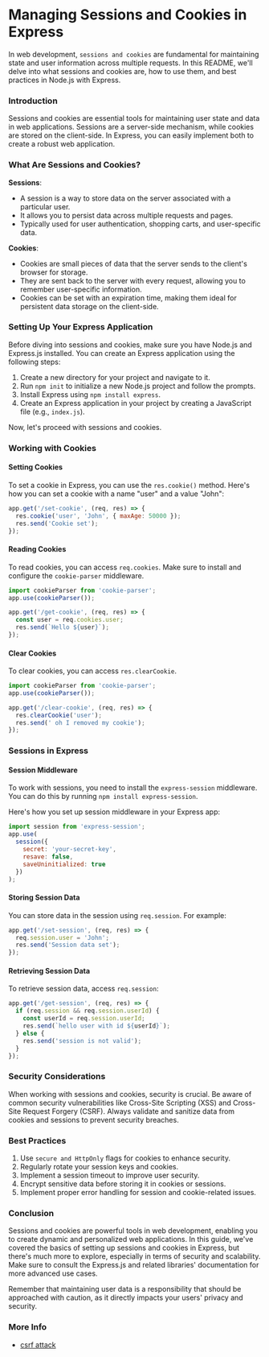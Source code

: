 # Managing Sessions and Cookies in Express

In web development, `sessions and cookies` are fundamental for maintaining state and user information across multiple requests.
In this README, we'll delve into what sessions and cookies are, how to use them, and best practices in Node.js with Express.

### Introduction

Sessions and cookies are essential tools for maintaining user state and data in web applications. Sessions are a server-side mechanism, while cookies are stored on the client-side. In Express, you can easily implement both to create a robust web application.

### What Are Sessions and Cookies?

**Sessions**:

- A session is a way to store data on the server associated with a particular user.
- It allows you to persist data across multiple requests and pages.
- Typically used for user authentication, shopping carts, and user-specific data.

**Cookies**:

- Cookies are small pieces of data that the server sends to the client's browser for storage.
- They are sent back to the server with every request, allowing you to remember user-specific information.
- Cookies can be set with an expiration time, making them ideal for persistent data storage on the client-side.

### Setting Up Your Express Application

Before diving into sessions and cookies, make sure you have Node.js and Express.js installed. You can create an Express application using the following steps:

1. Create a new directory for your project and navigate to it.
2. Run `npm init` to initialize a new Node.js project and follow the prompts.
3. Install Express using `npm install express`.
4. Create an Express application in your project by creating a JavaScript file (e.g., `index.js`).

Now, let's proceed with sessions and cookies.

### Working with Cookies

#### Setting Cookies

To set a cookie in Express, you can use the `res.cookie()` method. Here's how you can set a cookie with a name "user" and a value "John":

```javascript
app.get('/set-cookie', (req, res) => {
  res.cookie('user', 'John', { maxAge: 50000 });
  res.send('Cookie set');
});
```

#### Reading Cookies

To read cookies, you can access `req.cookies`. Make sure to install and configure the `cookie-parser` middleware.

```javascript
import cookieParser from 'cookie-parser';
app.use(cookieParser());

app.get('/get-cookie', (req, res) => {
  const user = req.cookies.user;
  res.send(`Hello ${user}`);
});
```

#### Clear Cookies

To clear cookies, you can access `res.clearCookie`.

```javascript
import cookieParser from 'cookie-parser';
app.use(cookieParser());

app.get('/clear-cookie', (req, res) => {
  res.clearCookie('user');
  res.send(' oh I removed my cookie');
});
```

### Sessions in Express

#### Session Middleware

To work with sessions, you need to install the `express-session` middleware. You can do this by running `npm install express-session`.

Here's how you set up session middleware in your Express app:

```javascript
import session from 'express-session';
app.use(
  session({
    secret: 'your-secret-key',
    resave: false,
    saveUninitialized: true
  })
);
```

#### Storing Session Data

You can store data in the session using `req.session`. For example:

```javascript
app.get('/set-session', (req, res) => {
  req.session.user = 'John';
  res.send('Session data set');
});
```

#### Retrieving Session Data

To retrieve session data, access `req.session`:

```javascript
app.get('/get-session', (req, res) => {
  if (req.session && req.session.userId) {
    const userId = req.session.userId;
    res.send(`hello user with id ${userId}`);
  } else {
    res.send('session is not valid');
  }
});
```

### Security Considerations

When working with sessions and cookies, security is crucial. Be aware of common security vulnerabilities like Cross-Site Scripting (XSS) and Cross-Site Request Forgery (CSRF). Always validate and sanitize data from cookies and sessions to prevent security breaches.

### Best Practices

1. Use `secure and HttpOnly` flags for cookies to enhance security.
2. Regularly rotate your session keys and cookies.
3. Implement a session timeout to improve user security.
4. Encrypt sensitive data before storing it in cookies or sessions.
5. Implement proper error handling for session and cookie-related issues.

### Conclusion

Sessions and cookies are powerful tools in web development, enabling you to create dynamic and personalized web applications. In this guide, we've covered the basics of setting up sessions and cookies in Express, but there's much more to explore, especially in terms of security and scalability. Make sure to consult the Express.js and related libraries' documentation for more advanced use cases.

Remember that maintaining user data is a responsibility that should be approached with caution, as it directly impacts your users' privacy and security.

### More Info

- [csrf attack](./csrf.md)
